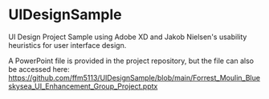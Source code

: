 # UIDesignSample
UI Design Project Sample using Adobe XD and Jakob Nielsen's usability heuristics for user interface design.

A PowerPoint file is provided in the project repository, but the file can also be accessed here: 
https://github.com/ffm5113/UIDesignSample/blob/main/Forrest_Moulin_Blueskysea_UI_Enhancement_Group_Project.pptx
